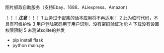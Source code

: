 图片抓取自助服务（支持Ebay、1688、ALiexpress、Amazon）


！！！***注意***！！！
1 业务过于密集的话本应用将不再适用！
2 此为临时代码，不具有可维护性
3 用户登陆密码用于用户识别，没有密码验证功能
4 下载没有设置权限限制
5 未测试sqlite的并发


+ pip install flask
+ python main.py